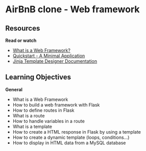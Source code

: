 # AirBnB clone - Web framework

## Resources

**Read or watch**

- [What is a Web Framework?](https://intelegain-technologies.medium.com/what-are-web-frameworks-and-why-you-need-them-c4e8806bd0fb)
- [Quickstart - A Minimal Application](https://flask.palletsprojects.com/en/2.1.x/quickstart/)
- [Jinja Template Designer Documentation](https://jinja.palletsprojects.com/en/3.0.x/templates/)

## Learning Objectives

**General**

- What is a Web Framework
- How to build a web framework with Flask
- How to define routes in Flask
- What is a route
- How to handle variables in a route
- What is a template
- How to create a HTML response in Flask by using a template
- How to create a dynamic template (loops, conditions…)
- How to display in HTML data from a MySQL database
